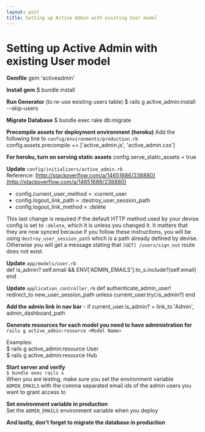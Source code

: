 ```yaml
---
layout: post
title: Setting up Active Admin with existing User model
---
```


# Setting up Active Admin with existing User model  

**Gemfile**
    gem 'activeadmin'  

**Install gem**
    $ bundle install

**Run Generator** (to re-use existing users table)
    $ rails g active_admin:install --skip-users

**Migrate Database**
    $ bundle exec rake db:migrate

**Precompile assets for deployment environment (heroku)**
Add the following line to `config/environments/production.rb`  
    config.assets.precompile += ['active_admin.js', 'active_admin.css']

**For heroku, turn on serving static assets**
    config.serve_static_assets = true

**Update** `config/initializers/active_admin.rb`  
  Reference: [http://stackoverflow.com/a/14651686/238880](http://stackoverflow.com/a/14651686/238880)

- config.current_user_method = :current_user
- config.logout_link_path = :destroy_user_session_path
- config.logout_link_method = :delete  

This last change is required if the default HTTP method used by your devise config is set to `:delete`, which it is unless you changed it. It matters that they are now synced because if you follow these instructions, you will be using `destroy_user_session_path` which is a path already defined by devise. Otherwise you will get a message stating that `[GET] /users/sign_out` route does not exist.

**Update** `app/models/user.rb`  
    def is_admin?
      self.email && ENV['ADMIN_EMAILS'].to_s.include?(self.email)
    end

**Update** `application_controller.rb`
    def authenticate_admin_user!
      redirect_to new_user_session_path unless current_user.try(:is_admin?)
    end

**Add the admin link in nav bar**
    - if current_user.is_admin?
      = link_to 'Admin', admin_dashboard_path

**Generate resources for each model you need to have administration for**  
`rails g active_admin:resource <Model Name>`

Examples:  
    $ rails g active_admin:resource User  
    $ rails g active_admin:resource Hub

**Start server and verify**  
`$ bundle exec rails s`  
When you are testing, make sure you set the environment variable `ADMIN_EMAILS` with the comma separated email ids of the admin users you want to grant access to

**Set environment variable in production**  
Set the `ADMIN_EMAILS` environment variable when you deploy

**And lastly, don't forget to migrate the database in production**